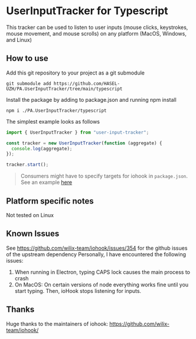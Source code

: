 # UserInputTracker for Typescript

This tracker can be used to listen to user inputs (mouse clicks, keystrokes, mouse movement, and mouse scrolls) on any platform (MacOS, Windows, and Linux)

## How to use

Add this git repository to your project as a git submodule

```
git submodule add https://github.com/HASEL-UZH/PA.UserInputTracker/tree/main/typescript
```

Install the package by adding to package.json and running npm install

```
npm i ./PA.UserInputTracker/typescript
```

The simplest example looks as follows

```ts
import { UserInputTracker } from "user-input-tracker";

const tracker = new UserInputTracker(function (aggregate) {
  console.log(aggregate);
});

tracker.start();
```

> Consumers might have to specify targets for iohook in `package.json`. See an example [here](https://wilix-team.github.io/iohook/usage.html)

## Platform specific notes

Not tested on Linux

## Known Issues

See https://github.com/wilix-team/iohook/issues/354 for the github issues of the upstream dependency
Personally, I have encountered the following issues:

1. When running in Electron, typing CAPS lock causes the main process to crash
2. On MacOS: On certain versions of node everything works fine until you start typing. Then, ioHook stops listening for inputs.

## Thanks

Huge thanks to the maintainers of iohook: https://github.com/wilix-team/iohook/
